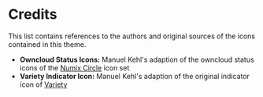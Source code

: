 # Credits
This list contains references to the authors and original sources of the icons contained in this theme.

* **Owncloud Status Icons:** Manuel Kehl's adaption of the owncloud status icons of the [Numix Circle](https://github.com/numixproject/numix-icon-theme-circle) icon set
* **Variety Indicator Icon:** Manuel Kehl's adaption of the original indicator icon of [Variety](http://peterlevi.com/variety/)